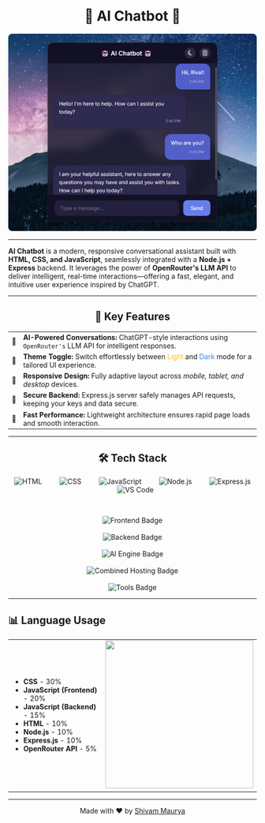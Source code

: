 <h1 align="center"> 🤖 AI Chatbot 🤖 </h1>

<p align="center">
  <img src="https://raw.githubusercontent.com/ShivamMaurya2002/AI-Chatbot/main/assets/Chatbot1.png" width="400" alt="Chatbot Screenshot"  
    style="width: 100%; height: 400px; object-fit: cover; border-radius: 8px;" />
</p>

---

<b>AI Chatbot</b> is a modern, responsive conversational assistant built with <strong>HTML, CSS, and JavaScript</strong>, seamlessly integrated with a <strong>Node.js + Express</strong> backend. It leverages the power of <strong>OpenRouter's LLM API</strong> to deliver intelligent, real-time interactions—offering a fast, elegant, and intuitive user experience inspired by ChatGPT.

---

<h2 align="center">🌟 Key Features</h2>

<table align="center">
  <tr>
    <td>🧠</td>
    <td><strong>AI-Powered Conversations:</strong> ChatGPT-style interactions using <code>OpenRouter's</code> LLM API for intelligent responses.</td>
  </tr>
  <tr>
    <td>🌙</td>
    <td><strong>Theme Toggle:</strong> Switch effortlessly between <span style="color:#FBBF24;">Light</span> and <span style="color:#3B82F6;">Dark</span> mode for a tailored UI experience.</td>
  </tr>
  <tr>
    <td>📱</td>
    <td><strong>Responsive Design:</strong> Fully adaptive layout across <em>mobile, tablet, and desktop</em> devices.</td>
  </tr>
  <tr>
    <td>🔐</td>
    <td><strong>Secure Backend:</strong> Express.js server safely manages API requests, keeping your keys and data secure.</td>
  </tr>
  <tr>
    <td>🚀</td>
    <td><strong>Fast Performance:</strong> Lightweight architecture ensures rapid page loads and smooth interaction.</td>
  </tr>
</table>

---

<h2 align="center">🛠️ Tech Stack</h2>

<p align="center">
  <span style="margin: 0 10px;">
    <img src="https://skillicons.dev/icons?i=html&theme=light" alt="HTML" />
  </span>
  &nbsp;&nbsp;<span style="margin: 0 10px;">
    <img src="https://skillicons.dev/icons?i=css&theme=light" alt="CSS" />
  </span>
  &nbsp;&nbsp;<span style="margin: 0 10px;">
    <img src="https://skillicons.dev/icons?i=js&theme=light" alt="JavaScript" />
  </span>
  &nbsp;&nbsp;<span style="margin: 0 10px;">
    <img src="https://skillicons.dev/icons?i=nodejs&theme=light" alt="Node.js" />
  </span>
  &nbsp;&nbsp;<span style="margin: 0 10px;">
    <img src="https://skillicons.dev/icons?i=express&theme=light" alt="Express.js" />
  </span>
  &nbsp;&nbsp;<span style="margin: 0 10px;">
    <img src="https://skillicons.dev/icons?i=vscode&theme=light" alt="VS Code" />
  </span>
</p></br>

<p align="center">
  <!-- Frontend Badge -->
  <img src="https://img.shields.io/badge/Frontend-HTML%20%7C%20CSS%20%7C%20JavaScript-007ACC?style=for-the-badge&logo=javascript&logoColor=white" alt="Frontend Badge" />
  </br></br>
  <!-- Backend Badge -->
  <img src="https://img.shields.io/badge/Backend-Node.js%20%7C%20Express-339933?style=for-the-badge&logo=node.js&logoColor=white" alt="Backend Badge" />
  </br></br>
  <!-- AI Engine Badge -->
  <img src="https://img.shields.io/badge/AI%20Engine-OpenRouter.ai-5e2ca5?style=for-the-badge&logo=openai&logoColor=white" alt="AI Engine Badge" />
  </br></br>
  <!-- Hosting Platforms -->
  <img src="https://img.shields.io/badge/Hosting-Render%20%7C%20Netlify%20%7C%20GitHub%20Pages-6e5494?style=for-the-badge&logo=cloudflare&logoColor=white" alt="Combined Hosting Badge" /></br></br>
  <!-- Tools Badge -->
  <img src="https://img.shields.io/badge/Tools-dotenv%20%7C%20Fetch%20API%20%7C%20VS%20Code-0078D7?style=for-the-badge&logo=visualstudiocode&logoColor=white" alt="Tools Badge" />
</p>

---

## 📊 Language Usage

<table>
  <tr>
    <td align="left" valign="middle">
      <ul>
        <li><strong>CSS</strong> - 30%</li>
        <li><strong>JavaScript (Frontend)</strong> - 20%</li>
        <li><strong>JavaScript (Backend)</strong> - 15%</li>
        <li><strong>HTML</strong> - 10%</li>
        <li><strong>Node.js</strong> - 10%</li>
        <li><strong>Express.js</strong> - 10%</li>
        <li><strong>OpenRouter API</strong> - 5%</li>
      </ul>
    </td>
    <td>
      <a href="https://quickchart.io/chart?c=%7Btype%3A%27pie%27%2Cdata%3A%7Blabels%3A%5B%27CSS%27%2C%27JavaScript%20(Frontend)%27%2C%27JavaScript%20(Backend)%27%2C%27HTML%27%2C%27Node.js%27%2C%27Express.js%27%2C%27OpenRouterAPI%27%5D%2Cdatasets%3A%5B%7Bdata%3A%5B30%2C20%2C15%2C10%2C10%2C10%2C5%5D%2CbackgroundColor%3A%5B%27%23800080%27%2C%27%23FFD700%27%2C%27%23FFA500%27%2C%27%23E34F26%27%2C%27%2300813A%27%2C%27%230084FF%27%2C%27%23999999%27%5D%7D%5D%7D%2Coptions%3A%7Bplugins%3A%7Blegend%3A%7Bposition%3A%27right%27%2Clabels%3A%7Bfont%3A%7Bsize%3A11%7D%2CboxWidth%3A10%2Cpadding%3A8%7D%7D%2Ctitle%3A%7Bdisplay%3Atrue%2Ctext%3A%27Tech%20Stack%20Usage%20(%25)%27%2Cfont%3A%7Bsize%3A14%7D%7D%7D%2Clayout%3A%7Bpadding%3A0%7D%7D%2Cwidth%3A280%2Cheight%3A280%7D">
        <img src="https://quickchart.io/chart?c=%7Btype%3A%27pie%27%2Cdata%3A%7Blabels%3A%5B%27CSS%27%2C%27JavaScript%20(Frontend)%27%2C%27JavaScript%20(Backend)%27%2C%27HTML%27%2C%27Node.js%27%2C%27Express.js%27%2C%27OpenRouterAPI%27%5D%2Cdatasets%3A%5B%7Bdata%3A%5B30%2C20%2C15%2C10%2C10%2C10%2C5%5D%2CbackgroundColor%3A%5B%27%23800080%27%2C%27%23FFD700%27%2C%27%23FFA500%27%2C%27%23E34F26%27%2C%27%2300813A%27%2C%27%230084FF%27%2C%27%23999999%27%5D%7D%5D%7D%2Coptions%3A%7Bplugins%3A%7Blegend%3A%7Bposition%3A%27right%27%2Clabels%3A%7Bfont%3A%7Bsize%3A11%7D%2CboxWidth%3A10%2Cpadding%3A8%7D%7D%2Ctitle%3A%7Bdisplay%3Atrue%2Ctext%3A%27Tech%20Stack%20Usage%20(%25)%27%2Cfont%3A%7Bsize%3A14%7D%7D%7D%2Clayout%3A%7Bpadding%3A0%7D%7D%2Cwidth%3A280%2Cheight%3A280%7D" width="300" height="300"/>
      </a>
    </td>
  </tr>
</table>



---

<p align="center">Made with ❤️ by <a href="https://github.com/ShivamMaurya2002">Shivam Maurya</a></p>
